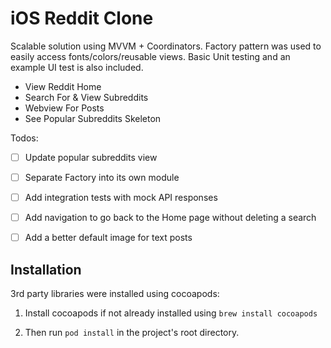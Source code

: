 # iOS Reddit Clone

Scalable solution using MVVM + Coordinators. Factory pattern was used to easily access fonts/colors/reusable views. Basic Unit testing and an example UI test is also included.

- View Reddit Home
- Search For & View Subreddits
- Webview For Posts
- See Popular Subreddits Skeleton


Todos:
- [ ] Update popular subreddits view
- [ ] Separate Factory into its own module
- [ ] Add integration tests with mock API responses
- [ ] Add navigation to go back to the Home page without deleting a search
- [ ] Add a better default image for text posts


## Installation

3rd party libraries were installed using cocoapods:

1. Install cocoapods if not already installed using `brew install cocoapods` 

2. Then run `pod install` in the project's root directory.
